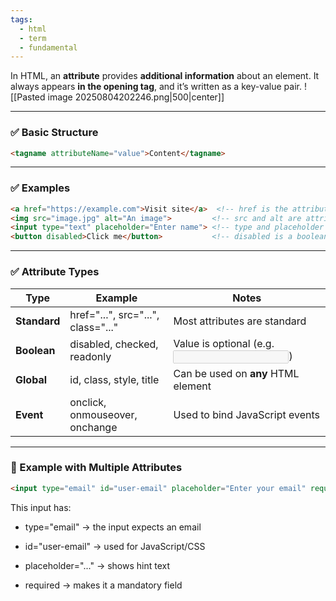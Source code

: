 ```yaml
---
tags:
  - html
  - term
  - fundamental
---
```


In HTML, an **attribute** provides **additional information** about an element. It always appears **in the opening tag**, and it’s written as a key-value pair.
![[Pasted image 20250804202246.png|500|center]]

---

### **✅ Basic Structure**

```html
<tagname attributeName="value">Content</tagname>
```

---

### **✅ Examples**

```html
<a href="https://example.com">Visit site</a>  <!-- href is the attribute -->
<img src="image.jpg" alt="An image">         <!-- src and alt are attributes -->
<input type="text" placeholder="Enter name"> <!-- type and placeholder -->
<button disabled>Click me</button>           <!-- disabled is a boolean attribute -->
```

---

### **✅ Attribute Types**

|**Type**|**Example**|**Notes**|
|---|---|---|
|**Standard**|href="...", src="...", class="..."|Most attributes are standard|
|**Boolean**|disabled, checked, readonly|Value is optional (e.g. <input disabled>)|
|**Global**|id, class, style, title|Can be used on **any** HTML element|
|**Event**|onclick, onmouseover, onchange|Used to bind JavaScript events|

---

### **🧠 Example with Multiple Attributes**

```html
<input type="email" id="user-email" placeholder="Enter your email" required>
```

This input has:

- type="email" → the input expects an email
    
- id="user-email" → used for JavaScript/CSS
    
- placeholder="..." → shows hint text
    
- required → makes it a mandatory field
    
